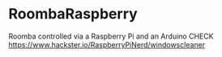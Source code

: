 # RoombaRaspberry
Roomba controlled via a Raspberry Pi and an Arduino
CHECK https://www.hackster.io/RaspberryPiNerd/windowscleaner
